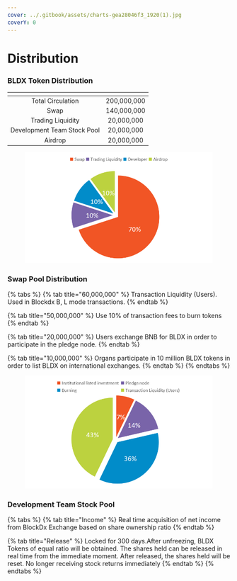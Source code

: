 ```yaml
---
cover: ../.gitbook/assets/charts-gea28046f3_1920(1).jpg
coverY: 0
---
```


# Distribution

### BLDX Token Distribution

<table data-view="cards"><thead><tr><th align="center"></th><th align="center"></th></tr></thead><tbody><tr><td align="center">Total Circulation</td><td align="center">200,000,000</td></tr><tr><td align="center">Swap</td><td align="center">140,000,000</td></tr><tr><td align="center">Trading Liquidity</td><td align="center">20,000,000</td></tr><tr><td align="center">Development Team Stock Pool</td><td align="center">20,000,000</td></tr><tr><td align="center">Airdrop</td><td align="center">20,000,000</td></tr></tbody></table>

<figure><img src="../.gitbook/assets/代币分布.png" alt=""><figcaption></figcaption></figure>

### Swap Pool Distribution

{% tabs %}
{% tab title="60,000,000" %}
Transaction Liquidity (Users). Used in Blockdx B, L mode transactions.
{% endtab %}

{% tab title="50,000,000" %}
Use 10% of transaction fees to burn tokens
{% endtab %}

{% tab title="20,000,000" %}
Users exchange BNB for BLDX in order to participate in the pledge node.
{% endtab %}

{% tab title="10,000,000" %}
Organs participate in 10 million BLDX tokens in order to list BLDX on international exchanges.
{% endtab %}
{% endtabs %}

<figure><img src="../.gitbook/assets/스왑분배.png" alt=""><figcaption></figcaption></figure>

### Development Team Stock Pool

{% tabs %}
{% tab title="Income" %}
Real time acquisition of net income from BlockDx Exchange based on share ownership ratio
{% endtab %}

{% tab title="Release" %}
Locked for 300 days.After unfreezing, BLDX Tokens of equal ratio will be obtained. The shares held can be released in real time from the immediate moment. After released, the shares held will be reset. No longer receiving stock returns immediately
{% endtab %}
{% endtabs %}
